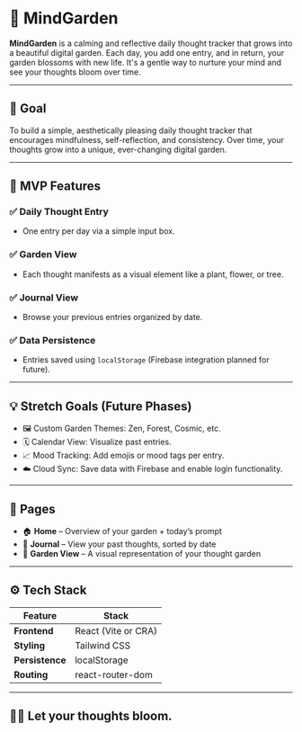 # 🌼 MindGarden

**MindGarden** is a calming and reflective daily thought tracker that grows into a beautiful digital garden. Each day, you add one entry, and in return, your garden blossoms with new life. It's a gentle way to nurture your mind and see your thoughts bloom over time.

---

## 🎯 Goal

To build a simple, aesthetically pleasing daily thought tracker that encourages mindfulness, self-reflection, and consistency. Over time, your thoughts grow into a unique, ever-changing digital garden.

---

## 🧩 MVP Features

### ✅ Daily Thought Entry
- One entry per day via a simple input box.

### ✅ Garden View
- Each thought manifests as a visual element like a plant, flower, or tree.

### ✅ Journal View
- Browse your previous entries organized by date.

### ✅ Data Persistence
- Entries saved using `localStorage` (Firebase integration planned for future).

---

## 💡 Stretch Goals (Future Phases)

- 🖼️ Custom Garden Themes: Zen, Forest, Cosmic, etc.  
- 🗓️ Calendar View: Visualize past entries.  
- 📈 Mood Tracking: Add emojis or mood tags per entry.  
- ☁️ Cloud Sync: Save data with Firebase and enable login functionality.

---

## 📄 Pages

- 🏠 **Home** – Overview of your garden + today’s prompt  
- 📓 **Journal** – View your past thoughts, sorted by date  
- 🌿 **Garden View** – A visual representation of your thought garden

---

## ⚙️ Tech Stack

| Feature       | Stack                     |
| ------------- | ------------------------- |
| **Frontend**  | React (Vite or CRA)       |
| **Styling**   | Tailwind CSS              |
| **Persistence** | localStorage            |
| **Routing**   | react-router-dom          |

---

## 🧘‍♀️ Let your thoughts bloom.
